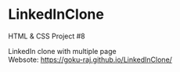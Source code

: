 # LinkedInClone
HTML &amp; CSS Project #8

LinkedIn clone with multiple page<br>
Websote: https://goku-raj.github.io/LinkedInClone/
